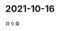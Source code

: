 # 2021-10-16

共 0 条

<!-- BEGIN WEIBO -->
<!-- 最后更新时间 Sat Oct 16 2021 12:10:23 GMT+0800 (China Standard Time) -->

<!-- END WEIBO -->
